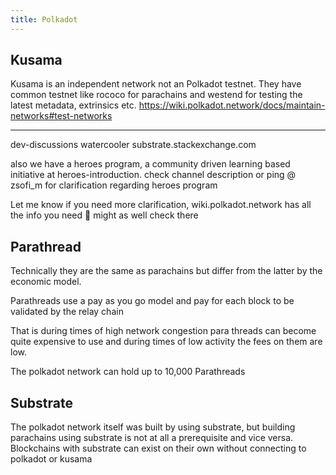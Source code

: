 ```yaml
---
title: Polkadot
---
```




## Kusama

Kusama is an independent network not an Polkadot testnet. They have common testnet like rococo for parachains and westend for testing the latest metadata, extrinsics etc. https://wiki.polkadot.network/docs/maintain-networks#test-networks 

----
dev-discussions
⁠watercooler
substrate.stackexchange.com

also we have a heroes program, a community driven learning based initiative at ⁠heroes-introduction.
check channel description or ping @ zsofi_m for clarification regarding heroes program


Let me know if you need more clarification, wiki.polkadot.network has all the info you need 🙂 might as well check there




## Parathread

Technically they are the same as parachains but differ from the latter by the economic model. 

Parathreads use a pay as you go model and pay for each block to be validated by the relay chain 

That is during times of high network congestion para threads can become quite expensive to use and during times of low activity the fees on them are low. 

The polkadot network can hold up to 10,000 Parathreads

## Substrate

The polkadot network itself was built by using substrate, but building parachains using substrate is not at all a prerequisite and vice versa. Blockchains with substrate can exist on their own without connecting to polkadot or kusama


